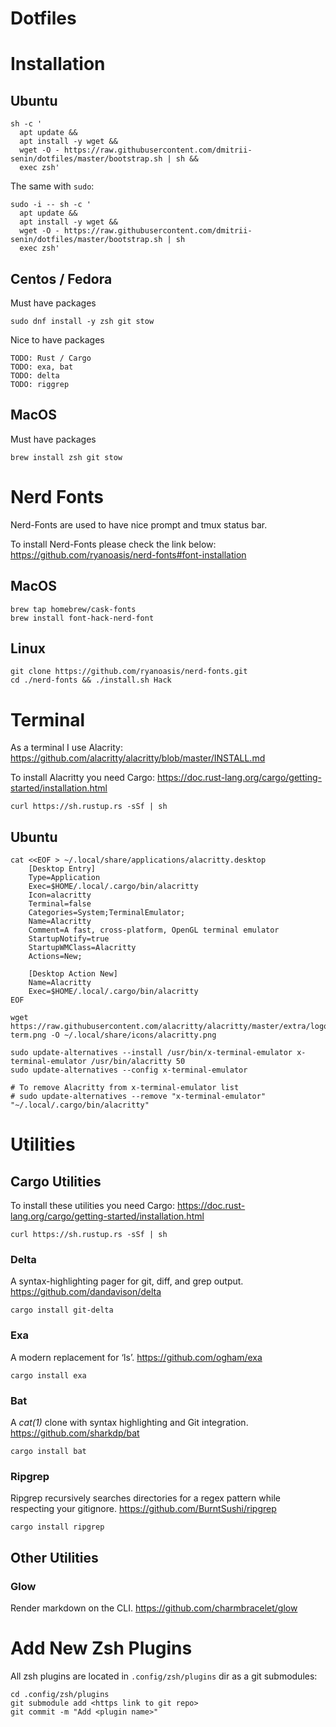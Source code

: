 # Dotfiles

# Installation

## Ubuntu

```
sh -c '
  apt update &&
  apt install -y wget &&
  wget -O - https://raw.githubusercontent.com/dmitrii-senin/dotfiles/master/bootstrap.sh | sh &&
  exec zsh'
```

The same with `sudo`:
```
sudo -i -- sh -c '
  apt update &&
  apt install -y wget &&
  wget -O - https://raw.githubusercontent.com/dmitrii-senin/dotfiles/master/bootstrap.sh | sh
  exec zsh'
```

## Centos / Fedora

Must have packages
```
sudo dnf install -y zsh git stow
```

Nice to have packages
```
TODO: Rust / Cargo
TODO: exa, bat
TODO: delta
TODO: riggrep
```

## MacOS

Must have packages
```
brew install zsh git stow
```

# Nerd Fonts

Nerd-Fonts are used to have nice prompt and tmux status bar.

To install Nerd-Fonts please check the link below:
https://github.com/ryanoasis/nerd-fonts#font-installation

## MacOS
```
brew tap homebrew/cask-fonts
brew install font-hack-nerd-font
```

## Linux
```
git clone https://github.com/ryanoasis/nerd-fonts.git
cd ./nerd-fonts && ./install.sh Hack
```

# Terminal

As a terminal I use Alacrity:
https://github.com/alacritty/alacritty/blob/master/INSTALL.md

To install Alacritty you need Cargo:
https://doc.rust-lang.org/cargo/getting-started/installation.html
```
curl https://sh.rustup.rs -sSf | sh
```

## Ubuntu
```
cat <<EOF > ~/.local/share/applications/alacritty.desktop
    [Desktop Entry]
    Type=Application
    Exec=$HOME/.local/.cargo/bin/alacritty
    Icon=alacritty
    Terminal=false
    Categories=System;TerminalEmulator;
    Name=Alacritty
    Comment=A fast, cross-platform, OpenGL terminal emulator
    StartupNotify=true
    StartupWMClass=Alacritty
    Actions=New;

    [Desktop Action New]
    Name=Alacritty
    Exec=$HOME/.local/.cargo/bin/alacritty
EOF

wget https://raw.githubusercontent.com/alacritty/alacritty/master/extra/logo/compat/alacritty-term.png -O ~/.local/share/icons/alacritty.png

sudo update-alternatives --install /usr/bin/x-terminal-emulator x-terminal-emulator /usr/bin/alacritty 50
sudo update-alternatives --config x-terminal-emulator

# To remove Alacritty from x-terminal-emulator list
# sudo update-alternatives --remove "x-terminal-emulator" "~/.local/.cargo/bin/alacritty"
```

# Utilities

## Cargo Utilities

To install these utilities you need Cargo:
https://doc.rust-lang.org/cargo/getting-started/installation.html
```
curl https://sh.rustup.rs -sSf | sh
```

### Delta
A syntax-highlighting pager for git, diff, and grep output.
https://github.com/dandavison/delta
```
cargo install git-delta
```

### Exa
A modern replacement for ‘ls’.
https://github.com/ogham/exa
```
cargo install exa
```

### Bat
A _cat(1)_ clone with syntax highlighting and Git integration.
https://github.com/sharkdp/bat
```
cargo install bat
```

### Ripgrep
Ripgrep recursively searches directories for a regex pattern while respecting your gitignore.
https://github.com/BurntSushi/ripgrep
```
cargo install ripgrep
```

## Other Utilities

### Glow
Render markdown on the CLI.
https://github.com/charmbracelet/glow


# Add New Zsh Plugins

All zsh plugins are located in `.config/zsh/plugins` dir as a git submodules:
```
cd .config/zsh/plugins
git submodule add <https link to git repo>
git commit -m "Add <plugin name>"
```
